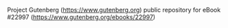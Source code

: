 Project Gutenberg (https://www.gutenberg.org) public repository for eBook #22997 (https://www.gutenberg.org/ebooks/22997)
